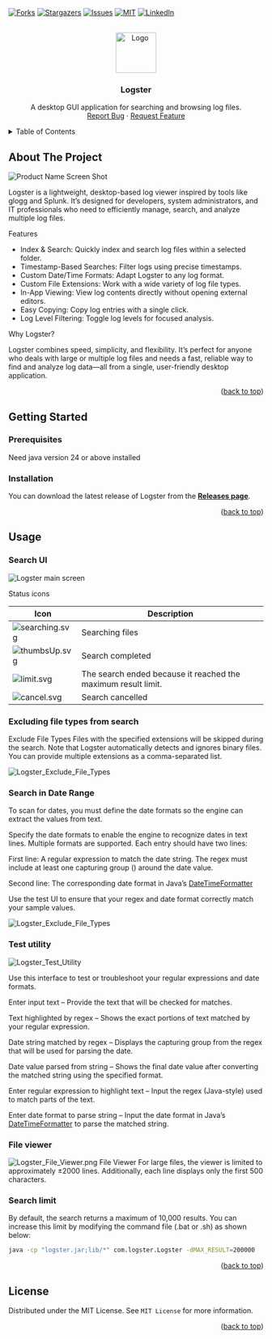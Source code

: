  
[![Forks][forks-shield]][forks-url]
[![Stargazers][stars-shield]][stars-url]
[![Issues][issues-shield]][issues-url]
[![MIT][license-shield]][license-url]
[![LinkedIn][linkedin-shield]][linkedin-url]



<!-- PROJECT LOGO -->
<br /> 
<div align="center">
  <a href="https://github.com/vivekg13186/logster">
    <img src="./wiki/images/logo.png" alt="Logo" width="80" height="80">
  </a>

<h3 align="center">Logster</h3>

  <p align="center">
    A desktop GUI application for searching and browsing log files.
    <br />
    <a href="https://github.com/vivekg13186/logster/issues/new?labels=bug&template=bug-report---.md">Report Bug</a>
    &middot;
    <a href="https://github.com/vivekg13186/logster/issues/new?labels=enhancement&template=feature-request---.md">Request Feature</a>
  </p>
</div>



<!-- TABLE OF CONTENTS -->
<details>
  <summary>Table of Contents</summary>
  <ol>
    <li>
      <a href="#about-the-project">About The Project</a>
    </li>
    <li>
      <a href="#getting-started">Getting Started</a>
      <ul>
        <li><a href="#prerequisites">Prerequisites</a></li>
        <li><a href="#installation">Installation</a></li>
      </ul>
    </li>
    <li><a href="#usage">Usage</a></li>
    <li><a href="#license">License</a></li>
  </ol>
</details>



<!-- ABOUT THE PROJECT -->
## About The Project

![Product Name Screen Shot](./wiki/images/Main.PNG)

Logster is a lightweight, desktop-based log viewer inspired by tools like glogg and Splunk. It’s designed for developers, system administrators, and IT professionals who need to efficiently manage, search, and analyze multiple log files.

Features

 - Index & Search: Quickly index and search log files within a selected folder. 
 - Timestamp-Based Searches: Filter logs using precise timestamps.
 - Custom Date/Time Formats: Adapt Logster to any log format.
 - Custom File Extensions: Work with a wide variety of log file types.
 - In-App Viewing: View log contents directly without opening external editors.
 - Easy Copying: Copy log entries with a single click.
 - Log Level Filtering: Toggle log levels for focused analysis.

Why Logster?

Logster combines speed, simplicity, and flexibility. It’s perfect for anyone who deals with large or multiple log files and needs a fast, reliable way to find and analyze log data—all from a single, user-friendly desktop application.

<p align="right">(<a href="#readme-top">back to top</a>)</p>




<!-- GETTING STARTED -->
## Getting Started

### Prerequisites

 Need java version 24 or above installed

### Installation

 You can download the latest release of Logster from the **[Releases page](../../releases/latest)**.


<p align="right">(<a href="#readme-top">back to top</a>)</p>

<!-- USAGE EXAMPLES -->
## Usage

### Search UI
![Logster main screen](./wiki/images/Logster_Main_screen.png)

Status icons

| Icon                                                     | Description                                                   | 
|----------------------------------------------------------|---------------------------------------------------------------|
| ![searching.svg](src/main/resources/icons/searching.svg) | Searching files                                               |  
| ![thumbsUp.svg](src/main/resources/icons/thumbsUp.svg)   | Search completed                                              |
| ![limit.svg](src/main/resources/icons/limit.svg)         | The search ended because it reached the maximum result limit. | 
| ![cancel.svg](src/main/resources/icons/cancel.svg)       | Search cancelled                                              | 
  

 

### Excluding file types from search

Exclude File Types
Files with the specified extensions will be skipped during the search. Note that Logster automatically detects and ignores binary files.
You can provide multiple extensions as a comma-separated list.

![Logster_Exclude_File_Types](./wiki/images/Logster_Exclude_File_Types.png)

### Search in Date Range

To scan for dates, you must define the date formats so the engine can extract the values from text.

Specify the date formats to enable the engine to recognize dates in text lines. Multiple formats are supported. Each entry should have two lines:

First line: A regular expression to match the date string. The regex must include at least one capturing group () around the date value.

Second line: The corresponding date format in Java’s [DateTimeFormatter](https://docs.oracle.com/javase/8/docs/api/java/time/format/DateTimeFormatter.html)

Use the test UI to ensure that your regex and date format correctly match your sample values.

![Logster_Exclude_File_Types](./wiki/images/Logster_Date_Format.png)


### Test utility

![Logster_Test_Utility](./wiki/images/Logster_Test_UI.png)

Use this interface to test or troubleshoot your regular expressions and date formats.

Enter input text – Provide the text that will be checked for matches.

Text highlighted by regex – Shows the exact portions of text matched by your regular expression.

Date string matched by regex – Displays the capturing group from the regex that will be used for parsing the date.

Date value parsed from string – Shows the final date value after converting the matched string using the specified format.

Enter regular expression to highlight text – Input the regex (Java-style) used to match parts of the text.

Enter date format to parse string – Input the date format in Java’s [DateTimeFormatter](https://docs.oracle.com/javase/8/docs/api/java/time/format/DateTimeFormatter.html) to parse the matched string.

### File viewer
![Logster_File_Viewer.png](wiki/images/Logster_File_Viewer.png)
File Viewer
For large files, the viewer is limited to approximately ±2000 lines. Additionally, each line displays only the first 500 characters.


### Search limit

By default, the search returns a maximum of 10,000 results.
You can increase this limit by modifying the command file (.bat or .sh) as shown below:
```bash 
java -cp "logster.jar;lib/*" com.logster.Logster -dMAX_RESULT=200000
```



<p align="right">(<a href="#readme-top">back to top</a>)</p>



<!-- LICENSE -->
## License

Distributed under the MIT License. See `MIT License` for more information.

<p align="right">(<a href="#readme-top">back to top</a>)</p>



<!-- MARKDOWN LINKS & IMAGES -->
<!-- https://www.markdownguide.org/basic-syntax/#reference-style-links -->
[forks-shield]: https://img.shields.io/github/forks/vivekg13186/logster.svg?style=for-the-badge
[forks-url]: https://github.com/vivekg13186/logster/network/members
[stars-shield]: https://img.shields.io/github/stars/vivekg13186/logster.svg?style=for-the-badge
[stars-url]: https://github.com/vivekg13186/logster/stargazers
[issues-shield]: https://img.shields.io/github/issues/vivekg13186/logster.svg?style=for-the-badge
[issues-url]: https://github.com/vivekg13186/logster/issues
[license-shield]: https://img.shields.io/github/license/vivekg13186/logster.svg?style=for-the-badge
[license-url]: https://github.com/vivekg13186/logster/blob/master/LICENSE.txt
[linkedin-shield]: https://img.shields.io/badge/-LinkedIn-black.svg?style=for-the-badge&logo=linkedin&colorB=555
[linkedin-url]: https://www.linkedin.com/in/vivek-gangadharan-4b836816
 
 